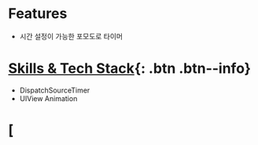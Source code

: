 # Features
- 시간 설정이 가능한 포모도로 타이머

# [Skills & Tech Stack](#){: .btn .btn--info}
- DispatchSourceTimer 
- UIView Animation

# [
